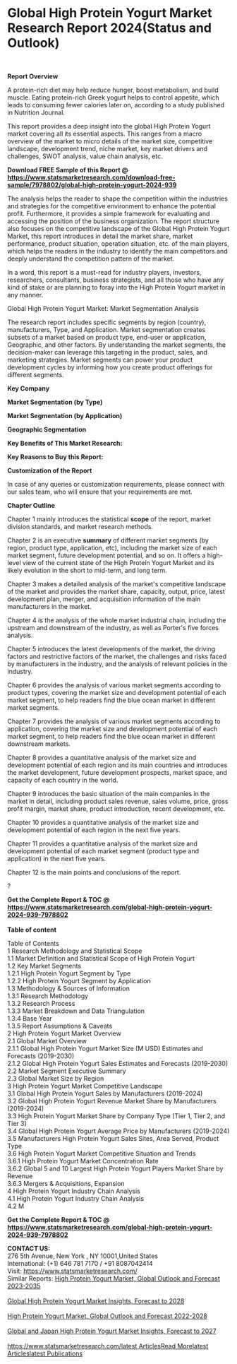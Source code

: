 <h1>Global High Protein Yogurt Market Research Report 2024(Status and Outlook)</h1><br/><p><strong>Report Overview</strong></p><p>A protein-rich diet may help reduce hunger, boost metabolism, and build muscle. Eating protein-rich Greek yogurt helps to control appetite, which leads to consuming fewer calories later on, according to a study published in Nutrition Journal.</p><p>This report provides a deep insight into the global High Protein Yogurt market covering all its essential aspects. This ranges from a macro overview of the market to micro details of the market size, competitive landscape, development trend, niche market, key market drivers and challenges, SWOT analysis, value chain analysis, etc.</p><p><strong>Download FREE Sample of this Report @ <a href="https://www.statsmarketresearch.com/download-free-sample/7978802/global-high-protein-yogurt-2024-939">https://www.statsmarketresearch.com/download-free-sample/7978802/global-high-protein-yogurt-2024-939</a></strong></p><p>The analysis helps the reader to shape the competition within the industries and strategies for the competitive environment to enhance the potential profit. Furthermore, it provides a simple framework for evaluating and accessing the position of the business organization. The report structure also focuses on the competitive landscape of the Global High Protein Yogurt Market, this report introduces in detail the market share, market performance, product situation, operation situation, etc. of the main players, which helps the readers in the industry to identify the main competitors and deeply understand the competition pattern of the market.</p><p>In a word, this report is a must-read for industry players, investors, researchers, consultants, business strategists, and all those who have any kind of stake or are planning to foray into the High Protein Yogurt market in any manner.</p><p>Global High Protein Yogurt Market: Market Segmentation Analysis</p><p>The research report includes specific segments by region (country), manufacturers, Type, and Application. Market segmentation creates subsets of a market based on product type, end-user or application, Geographic, and other factors. By understanding the market segments, the decision-maker can leverage this targeting in the product, sales, and marketing strategies. Market segments can power your product development cycles by informing how you create product offerings for different segments.</p><p><strong>Key Company</strong></p><p><strong>Market Segmentation (by Type)</strong></p><p><strong>Market Segmentation (<strong>by Application</strong>)</strong></p><p><strong>Geographic Segmentation</strong></p><p><strong>Key Benefits of This Market Research:</strong></p><p><strong>Key <strong>Reasons to Buy</strong> this Report:</strong></p><p><strong>Customization of the Report</strong></p><p>In case of any queries or customization requirements, please connect with our sales team, who will ensure that your requirements are met.</p><p><strong>Chapter Outline</strong></p><p>Chapter 1 mainly introduces the statistical <strong>scope</strong> of the report, market division standards, and market research methods.</p><p>Chapter 2 is an executive <strong>summary</strong> of different market segments (by region, product type, application, etc), including the market size of each market segment, future development potential, and so on. It offers a high-level view of the current state of the High Protein Yogurt Market and its likely evolution in the short to mid-term, and long term.</p><p>Chapter 3 makes a detailed analysis of the market's competitive landscape of the market and provides the market share, capacity, output, price, latest development plan, merger, and acquisition information of the main manufacturers in the market.</p><p>Chapter 4 is the analysis of the whole market industrial chain, including the upstream and downstream of the industry, as well as Porter's five forces analysis.</p><p>Chapter 5 introduces the latest developments of the market, the driving factors and restrictive factors of the market, the challenges and risks faced by manufacturers in the industry, and the analysis of relevant policies in the industry.</p><p>Chapter 6 provides the analysis of various market segments according to product types, covering the market size and development potential of each market segment, to help readers find the blue ocean market in different market segments.</p><p>Chapter 7 provides the analysis of various market segments according to application, covering the market size and development potential of each market segment, to help readers find the blue ocean market in different downstream markets.</p><p>Chapter 8 provides a quantitative analysis of the market size and development potential of each region and its main countries and introduces the market development, future development prospects, market space, and capacity of each country in the world.</p><p>Chapter 9 introduces the basic situation of the main companies in the market in detail, including product sales revenue, sales volume, price, gross profit margin, market share, product introduction, recent development, etc.</p><p>Chapter 10 provides a quantitative analysis of the market size and development potential of each region in the next five years.</p><p>Chapter 11 provides a quantitative analysis of the market size and development potential of each market segment (product type and application) in the next five years.</p><p>Chapter 12 is the main points and conclusions of the report.</p><p>? </p><div><b>Get the Complete Report & TOC @ <a href="https://www.statsmarketresearch.com/global-high-protein-yogurt-2024-939-7978802">https://www.statsmarketresearch.com/global-high-protein-yogurt-2024-939-7978802</a></b></div><br><b>Table of content</b><p>Table of Contents<br />1 Research Methodology and Statistical Scope<br />1.1 Market Definition and Statistical Scope of High Protein Yogurt<br />1.2 Key Market Segments<br />1.2.1 High Protein Yogurt Segment by Type<br />1.2.2 High Protein Yogurt Segment by Application<br />1.3 Methodology & Sources of Information<br />1.3.1 Research Methodology<br />1.3.2 Research Process<br />1.3.3 Market Breakdown and Data Triangulation<br />1.3.4 Base Year<br />1.3.5 Report Assumptions & Caveats<br />2 High Protein Yogurt Market Overview<br />2.1 Global Market Overview<br />2.1.1 Global High Protein Yogurt Market Size (M USD) Estimates and Forecasts (2019-2030)<br />2.1.2 Global High Protein Yogurt Sales Estimates and Forecasts (2019-2030)<br />2.2 Market Segment Executive Summary<br />2.3 Global Market Size by Region<br />3 High Protein Yogurt Market Competitive Landscape<br />3.1 Global High Protein Yogurt Sales by Manufacturers (2019-2024)<br />3.2 Global High Protein Yogurt Revenue Market Share by Manufacturers (2019-2024)<br />3.3 High Protein Yogurt Market Share by Company Type (Tier 1, Tier 2, and Tier 3)<br />3.4 Global High Protein Yogurt Average Price by Manufacturers (2019-2024)<br />3.5 Manufacturers High Protein Yogurt Sales Sites, Area Served, Product Type<br />3.6 High Protein Yogurt Market Competitive Situation and Trends<br />3.6.1 High Protein Yogurt Market Concentration Rate<br />3.6.2 Global 5 and 10 Largest High Protein Yogurt Players Market Share by Revenue<br />3.6.3 Mergers & Acquisitions, Expansion<br />4 High Protein Yogurt Industry Chain Analysis<br />4.1 High Protein Yogurt Industry Chain Analysis<br />4.2 M<br><div><b>Get the Complete Report & TOC @ <a href="https://www.statsmarketresearch.com/global-high-protein-yogurt-2024-939-7978802">https://www.statsmarketresearch.com/global-high-protein-yogurt-2024-939-7978802</a></b></div></p> <b>CONTACT US:</b><br>276 5th Avenue, New York , NY 10001,United States<br>International: (+1) 646 781 7170 / +91 8087042414<br>Visit: <a href="https://www.statsmarketresearch.com/">https://www.statsmarketresearch.com/</a><br>Similar Reports: <a href="https://www.statsmarketresearch.com/global-high-protein-yogurt-2024-939-7978802">High Protein Yogurt Market, Global Outlook and Forecast 2023-2035</a><br/><br/><a href="https://www.statsmarketresearch.com/global-high-protein-yogurt-2024-939-7978802">Global High Protein Yogurt Market Insights, Forecast to 2028</a><br/><br/><a href="https://www.statsmarketresearch.com/global-high-protein-yogurt-2024-939-7978802">High Protein Yogurt Market, Global Outlook and Forecast 2022-2028</a><br/><br/><a href="https://www.statsmarketresearch.com/global-high-protein-yogurt-2024-939-7978802">Global and Japan High Protein Yogurt Market Insights, Forecast to 2027</a><br/><br/><a href="https://gyeongbokgung.com">https://www.statsmarketresearch.com/</a><a href="https://hallyeomaritime.com">latest Articles</a><a href="https://jingwansa.com">Read More</a><a href=https://nguoiviet.jp/">latest Articles</a><a href="https://www.intelmarketresearch.com/">latest Publications</a>